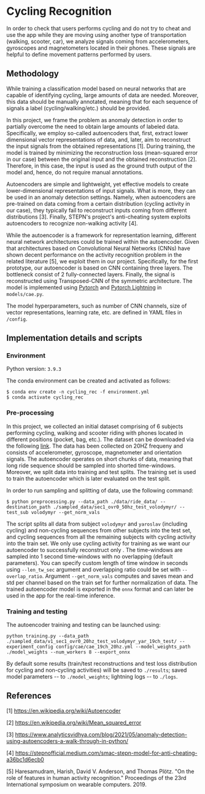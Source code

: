 # Cycling Recognition
In order to check that users performs cycling and do not try to cheat and use the app while they are moving using another type of transportation (walking, scooter, car), we analyze signals coming from accelerometers, gyroscopes and magnetometers located in their phones. These signals are helpful to define movement patterns performed by users.

## Methodology
While training a classification model based on neural networks that are capable of identifying cycling, large amounts of data are needed. Moreover, this data should be manually annotated, meaning that for each sequence of signals a label (cycling/walking/etc.) should be provided.

In this project, we frame the problem as anomaly detection in order to partially overcome the need to obtain large amounts of labeled data. Specifically, we employ so-called autoencoders that, first, extract lower dimensional vector representations of data, and, later, aim to reconstruct the input signals from the obtained representations [1]. During training, the model is trained by minimizing the reconstruction loss (mean-squared error in our case) between the original input and the obtained reconstruction [2]. Therefore, in this case, the input is used as the ground truth output of the model and, hence, do not require manual annotations.

Autoencoders are simple and lightweight, yet effective models to create lower-dimensional representations of input signals. What is more, they can be used in an anomaly detection settings. Namely, when autoencoders are pre-trained on data coming from a certain distribution (cycling activity in our case), they typically fail to reconstruct inputs coming from different distributions [3]. Finally, STEPN's project's anti-cheating system exploits autoencoders to recognize non-walking activity [4].

While the autoencoder is a framework for representation learning, different neural network architectures could be trained within the autoencoder. Given that architectures based on Convolutional Neural Networks (CNNs) have shown decent performance on the activity recognition problem in the related literature [5], we exploit them in our project. Specifically, for the first prototype, our autoencoder is based on CNN containing three layers. The bottleneck consist of 2 fully-connected layers. Finally, the signal is reconstructed using Transposed-CNN of the symmetric architecture. The model is implemented using [Pytorch](https://pytorch.org/) and [Pytorch Lightning](https://www.pytorchlightning.ai/) in `models/cae.py`.

The model hyperparameters, such as number of CNN channels, size of vector representations, learning rate, etc. are defined in YAML files in `/config`.

## Implementation details and scripts
### Environment
Python version: `3.9.3`

The conda environment can be created and activated as follows:
```
$ conda env create -n cycling_rec -f environment.yml 
$ conda activate cycling_rec
```

### Pre-processing
In this project, we collected an initial dataset comprising of 6 subjects performing cycling, walking and scooter riding with phones located in different positions (pocket, bag, etc.). The dataset can be downloaded via the following [link](https://drive.google.com/file/d/1agNfAXbtUVwQKIOM_nBBb9gag6gPkbB8/view?usp=sharing). The data has been collected on 20HZ frequeny and consists of accelerometer, gyroscope, magnetometer and orientation signals. The autoencoder operates on short chunks of data, meaning that long ride sequence should be sampled into shorted time-windows. Moreover, we split data into training and test splits. The training set is used to train the autoencoder which is later evaluated on the test split.

In order to run sampling and splitting of data, use the following command:
```
$ python preprocessing.py --data_path ./data/ride_data/ --destination_path ./sampled_data/sec1_ovr0_50hz_test_volodymyr/ --test_sub volodymyr --get_norm_vals
```

The script splits all data from subject `volodymyr` and `yaroslav` (including cycling)  and non-cycling sequences from other subjects into the test set, and cycling sequences from all the remaining subjects with cycling activity into the train set. We only use cycling activity for training as we want our autoencoder to successfully reconstruct only . The time-windows are sampled into 1 second time-windows with no overlapping (default parameters). You can specify custom length of time window in seconds using `--len_tw_sec` argument and overlapping ratio could be set with `--overlap_ratio`. Argument `--get_norm_vals` computes and saves mean and std per channel based on the train set for further normalization of data. The trained autoencoder  model is exported in the `onnx` format and can later be used in the app for the real-time inference.

### Training and testing
The autoencoder training and testing can be launched using:
```
python training.py --data_path ./sampled_data/v1_sec1_ovr0_20hz_test_volodymyr_yar_19ch_test/ --experiment_config config/cae/cae_19ch_20hz.yml --model_weights_path ./model_weights --num_workers 8 --export_onnx 
```
By default some results (train/test reconstructions and test loss distribution for cycling and non-cycling activities) will be saved to `./results`; saved model parameters -- to `./model_weights`; lightning logs -- to `./logs`.

## References
[1] https://en.wikipedia.org/wiki/Autoencoder

[2] https://en.wikipedia.org/wiki/Mean_squared_error

[3] https://www.analyticsvidhya.com/blog/2021/05/anomaly-detection-using-autoencoders-a-walk-through-in-python/

[4] https://stepnofficial.medium.com/smac-stepn-model-for-anti-cheating-a36bc1d6ecb0

[5] Haresamudram, Harish, David V. Anderson, and Thomas Plötz. "On the role of features in human activity recognition." Proceedings of the 23rd International symposium on wearable computers. 2019.